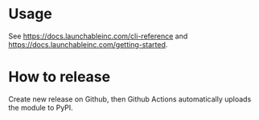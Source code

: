 # Usage

See https://docs.launchableinc.com/cli-reference and https://docs.launchableinc.com/getting-started.

# How to release

Create new release on Github, then Github Actions automatically uploads the module to PyPI.
